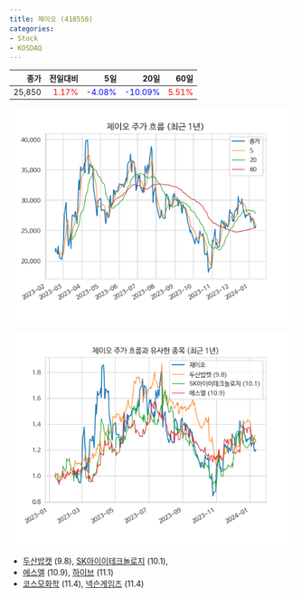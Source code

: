 ```yaml
---
title: 제이오 (418550)
categories:
- Stock
- KOSDAQ
---
```


|종가|전일대비|5일|20일|60일|
|---:|-------:|--:|---:|---:|
|25,850|<span style="color: red">1.17%</span>|<span style="color: blue">-4.08%</span>|<span style="color: blue">-10.09%</span>|<span style="color: red">5.51%</span>|


<!-- more -->

![418550](/assets/images/stock/418550.png)

![418550](/assets/images/stock/418550_sim.png)

- [두산밥캣](/241560/) (9.8), [SK아이이테크놀로지](/361610/) (10.1),
- [에스엘](/005850/) (10.9), [하이브](/352820/) (11.1)
- [코스모화학](/005420/) (11.4), [넥슨게임즈](/225570/) (11.4)